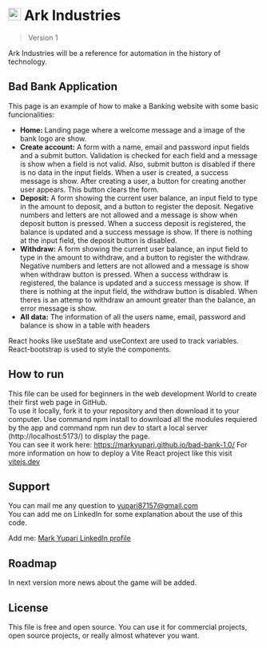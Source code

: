 <h1><img src="./favicon2.ico" alt="personal logo" width=25> Ark Industries</h1>

> Version 1

Ark Industries will be a reference for automation in the history of technology.

## Bad Bank Application

This page is an example of how to make a Banking website with some basic funcionalities:

<ul>
  <li><strong>Home:</strong> Landing page where a welcome message and a image of the bank logo are show.</li>
  <li><strong>Create account:</strong> A form with a name, email and password input fields and a submit button. Validation is checked for each field and a message is show when a field is not valid. Also, submit button is disabled if there is no data in the input fields. When a user is created, a success message is show. After creating a user, a button for creating another user appears. This button clears the form.</li>
  <li><strong>Deposit:</strong> A form showing the current user balance, an input field to type in the amount to deposit, and a button to register the deposit. Negative numbers and letters are not allowed and a message is show when deposit button is pressed. When a success deposit is registered, the balance is updated and a success message is show. If there is nothing at the input field, the deposit button is disabled.</li>
  <li><strong>Withdraw:</strong> A form showing the current user balance, an input field to type in the amount to withdraw, and a button to register the withdraw. Negative numbers and letters are not allowed and a message is show when withdraw button is pressed. When a success withdraw is registered, the balance is updated and a success message is show. If there is nothing at the input field, the withdraw button is disabled. When theres is an attemp to withdraw an amount greater than the balance, an error message is show.</li>
  <li><strong>All data:</strong> The information of all the users name, email, password and balance is show in a table with headers</li>
</ul>
React hooks like useState and useContext are used to track variables.  
React-bootstrap is used to style the components.

## How to run

This file can be used for beginners in the web development World to create their first web page in GitHub.  
To use it locally, fork it to your repository and then download it to your computer. Use command npm install to download all the modules requiered by the app and command npm run dev to start a local server (http://localhost:5173/) to display the page.  
You can see it work here: <a href="https://markyupari.github.io/bad-bank-1.0/" target="_blank">https://markyupari.github.io/bad-bank-1.0/</a>
For more information on how to deploy a Vite React project like this visit <a href="https://vitejs.dev/guide/#scaffolding-your-first-vite-project" target="_blank">vitejs.dev</a>

## Support

You can mail me any question to yupari87157@gmail.com  
You can add me on LinkedIn for some explanation about the use of this code.

<p>Add me: <a href="https://www.linkedin.com/in/markyupariruiz/" target="_blank">Mark Yupari LinkedIn profile</a></p>

## Roadmap

In next version more news about the game will be added.

## License

This file is free and open source. You can use it for commercial projects, open source projects, or really almost whatever you want.
